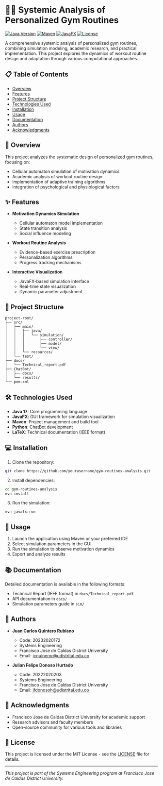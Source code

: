 # 🏋️‍♂️ Systemic Analysis of Personalized Gym Routines

[![Java Version](https://img.shields.io/badge/Java-22-orange.svg)](https://www.oracle.com/java/)
[![Maven](https://img.shields.io/badge/Maven-3.9.9-blue.svg)](https://maven.apache.org/)
[![JavaFX](https://img.shields.io/badge/JavaFX-23.0.1-green.svg)](https://openjfx.io/)
[![License](https://img.shields.io/badge/License-MIT-yellow.svg)](LICENSE)

A comprehensive systemic analysis of personalized gym routines, combining simulation modeling, academic research, and practical implementation. This project explores the dynamics of workout routine design and adaptation through various computational approaches.

## 📋 Table of Contents

- [Overview](#-overview)
- [Features](#-features)
- [Project Structure](#-project-structure)
- [Technologies Used](#-technologies-used)
- [Installation](#-installation)
- [Usage](#-usage)
- [Documentation](#-documentation)
- [Authors](#-authors)
- [Acknowledgments](#-acknowledgments)

## 🎯 Overview

This project analyzes the systematic design of personalized gym routines, focusing on:
- Cellular automaton simulation of motivation dynamics
- Academic analysis of workout routine design
- Implementation of adaptive training algorithms
- Integration of psychological and physiological factors

## ✨ Features

- **Motivation Dynamics Simulation**
  - Cellular automaton model implementation
  - State transition analysis
  - Social influence modeling

- **Workout Routine Analysis**
  - Evidence-based exercise prescription
  - Personalization algorithms
  - Progress tracking mechanisms

- **Interactive Visualization**
  - JavaFX-based simulation interface
  - Real-time state visualization
  - Dynamic parameter adjustment

## 📁 Project Structure

```
project-root/
├── src/
│   ├── main/
│   │   ├── java/
│   │   │   └── simulation/
│   │   │       ├── controller/
│   │   │       ├── model/
│   │   │       └── view/
│   │   └── resources/
│   └── test/
├── docs/
│   └── Technical_report.pdf
├── ChatBot/
│   ├── docs/
│   └── results/
└── pom.xml
```

## 🛠 Technologies Used

- **Java 17**: Core programming language
- **JavaFX**: GUI framework for simulation visualization
- **Maven**: Project management and build tool
- **Python**: ChatBot development
- **LaTeX**: Technical documentation (IEEE format)

## 💻 Installation

1. Clone the repository:
```bash
git clone https://github.com/yourusername/gym-routines-analysis.git
```

2. Install dependencies:
```bash
cd gym-routines-analysis
mvn install
```

3. Run the simulation:
```bash
mvn javafx:run
```

## 🚀 Usage

1. Launch the application using Maven or your preferred IDE
2. Select simulation parameters in the GUI
3. Run the simulation to observe motivation dynamics
4. Export and analyze results

## 📚 Documentation

Detailed documentation is available in the following formats:
- Technical Report (IEEE format) in `docs/Technical_report.pdf`
- API documentation in `docs/`
- Simulation parameters guide in `sim/`

## 👥 Authors

- **Juan Carlos Quintero Rubiano**
  - Code: 20232020172
  - Systems Engineering
  - Francisco Jose de Caldas District University
  - Email: jcquineror@udistrital.edu.co

- **Julian Felipe Donoso Hurtado**
  - Code: 20222020203
  - Systems Engineering
  - Francisco Jose de Caldas District University
  - Email: jfdonosoh@udistrital.edu.co

## 🙏 Acknowledgments

- Francisco Jose de Caldas District University for academic support
- Research advisors and faculty members
- Open-source community for various tools and libraries

## 📄 License

This project is licensed under the MIT License - see the [LICENSE](LICENSE) file for details.

---
*This project is part of the Systems Engineering program at Francisco Jose de Caldas District University.*
